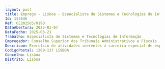 ```yaml
--- 
layout: post
title: Emprego - Lisboa - Especialista de Sistemas e Tecnologias de Informação
Id: 133546
Ref: OE202503/0198
DataAbertura: 2025-03-07
DataFecho: 2025-03-21
Trabalho: Especialista de Sistemas e Tecnologias de Informação
Empregador: Conselho Superior dos Tribunais Administrativos e Fiscais
Descricao: Exercício de atividades inerentes à carreira especial de especialista de sistemas e tecnologias de informação das carreiras de Informática da Administração Pública, definidas pelo Decreto Lei n.º 88 2023 de 10 de outubro, entre outras, as seguintes funções principais  a) Desenvolvimento de software, maioritariamente em linguagem de programação PHP, tendo como principal foco o desenvolvimento e manutenção de módulos para a plataforma de gestão de processos do CSTAF, otimização da performance e a correção de falhas  b) Requerem se para estas funções experiência em SQL (SQL Server, MySQL, MariaDB, etc)  Requerem se para estas funções a experiência em Gestão de Bases de dados relacionais que usam a linguagem SQL (SQL Server, MySQL, MariaDB, etc)  d) Construção de Web Applications  PHP e Outras linguagens de programação (.NET, C#  Java, etc)  e) Utilização de frameworks (p.e. Frameworks CakePHP, svelte, etc)  f) Utilização de OpenSSL, Mbstring, Oauth e outras bibliotecas com vista a garantir protocolos de segurança aplicacional)  g) Análise e construção de aplicações  h) Realização de outras tarefas na área de abrangência da Equipa de Tecnologias de Informação, Modernização e Sistemas Inteligentes para as quais tenha competências e formação, na área do desenvolvimento de software  i) Gestão de bases de dados  MysQL e PostgreSQL, assegurando a sua integração com as aplicações em desenvolvimento, bem como participar na melhoria de aplicações informáticas já existentes no CSTAF  j) Análise de Dados  responsabilidade de recolher, processar e analisar grandes volumes de dados, utilizando ferramentas como Python, SQL, com o objetivo de extrair informações úteis e identificar padrões e tendências que possam guiar as decisões a vários níveis do CSTAF  k) Modelação de Dados  desenvolver e implementar algoritmos com vista a processar modelos de dados complexos para suportar a tomada de decisões do Conselho, recorrendo ao uso de técnicas estatísticas avançadas e possibilidade de recurso a ferramentas de aprendizagem automática  l) Relatórios e Comunicação  transformação de dados e das perceções obtidas em relatórios claros e concisos que possam ser facilmente compreendidos pelos decisores, apresentando os mesmos de forma eficaz, através do desenvolvimento de dashboards, maioritariamente em ferramentas de Business Intelligence  m) Conformidade de Dados  garantir uma boa gestão de todos os dados do Sistema de Informação, quer ao nível do manuseamento, no armazenamento e processamento bem como garantir a implementação de normas definidas no RGPD.
CodigoPostal: 1269-137 LISBOA
Concelho: Lisboa
Distrito: Lisboa
--- 
```

